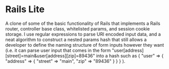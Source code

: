 Rails Lite
=========

A clone of some of the basic functionality of Rails that implements a Rails router, controller base class,
whitelisted params, and session cookie storage. I use regular expressions to parse URI encoded input data, and a neat
algorithm to construct a nested params hash that still allows a developer to define the naming structure of form inputs however
they want (i.e. it can parse user input that comes in the form "user[address][street]=main&user[address][zip]=89436" into 
a hash such as { "user" => { "address" => { "street" => "main", "zip" => "89436" } } } ).
